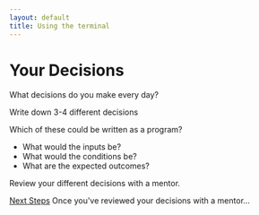 ```yaml
---
layout: default
title: Using the terminal
---
```


# Your Decisions

What decisions do you make every day?

Write down 3-4 different decisions

Which of these could be written as a program?

- What would the inputs be? 
- What would the conditions be? 
- What are the expected outcomes? 

Review your different decisions with a mentor.

[Next Steps](/pages/mydecisionfunction.html) Once you've reviewed your decisions with a mentor...
